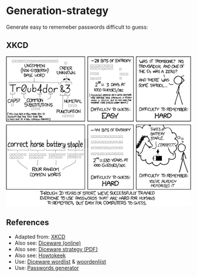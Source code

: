# Generation-strategy

Generate easy to rememeber passwords difficult to guess:


## XKCD

![XKCD password strategy](assets/password-strategy_xkcd.png)


## References
* Adapted from: [XKCD][1]
* Also see: [Diceware (online)][2]
* Also see: [Diceware strategy (PDF)][3]
* Also see: [Howtokeek][5]
* Use: [Diceware wordlist][6] & [woordenlijst][7]
* Use: [Passwords generator][4]


<!-- REFERENCES -->
[1]:https://xkcd.com/936/
[2]:http://world.std.com/~reinhold/diceware.html
[3]:assets/diceware-passphrase-home.pdf
[4]:http://passwordsgenerator.net/
[5]:http://www.howtogeek.com/195430/how-to-create-a-strong-password-and-remember-it/
[6]:assets/diceware.wordlist.txt
[7]:assets/diceware.woordenlijst.txt
